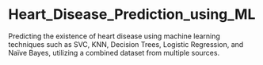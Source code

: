 # Heart_Disease_Prediction_using_ML
Predicting the existence of heart disease using machine learning techniques such as SVC, KNN, Decision Trees, Logistic Regression, and Naïve Bayes, utilizing a combined dataset from multiple sources.
